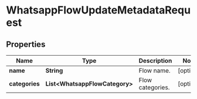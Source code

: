 

# WhatsappFlowUpdateMetadataRequest


## Properties

| Name | Type | Description | Notes |
|------------ | ------------- | ------------- | -------------|
|**name** | **String** | Flow name. |  [optional] |
|**categories** | **List&lt;WhatsappFlowCategory&gt;** | Flow categories. |  [optional] |



